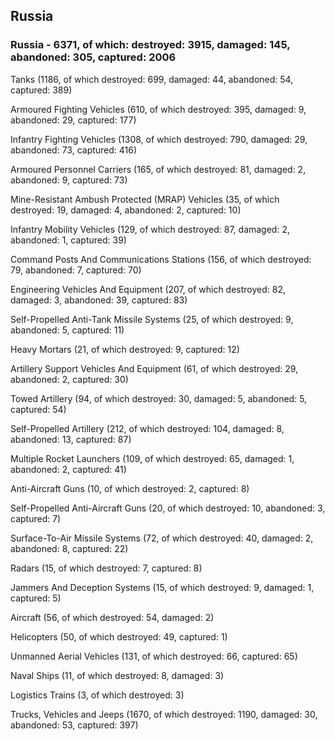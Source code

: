 
 
 ## Russia
 
 ### Russia - 6371, of which: destroyed: 3915, damaged: 145, abandoned: 305, captured: 2006

 

 

 Tanks (1186, of which destroyed: 699, damaged: 44, abandoned: 54, captured: 389)

 Armoured Fighting Vehicles (610, of which destroyed: 395, damaged: 9, abandoned: 29, captured: 177)

 Infantry Fighting Vehicles (1308, of which destroyed: 790, damaged: 29, abandoned: 73, captured: 416)

 Armoured Personnel Carriers (165, of which destroyed: 81, damaged: 2, abandoned: 9, captured: 73)

 Mine-Resistant Ambush Protected (MRAP) Vehicles (35, of which destroyed: 19, damaged: 4, abandoned: 2, captured: 10)

 Infantry Mobility Vehicles (129, of which destroyed: 87, damaged: 2, abandoned: 1, captured: 39)

 Command Posts And Communications Stations (156, of which destroyed: 79, abandoned: 7, captured: 70)

 Engineering Vehicles And Equipment (207, of which destroyed: 82, damaged: 3, abandoned: 39, captured: 83)

 Self-Propelled Anti-Tank Missile Systems (25, of which destroyed: 9, abandoned: 5, captured: 11)

 Heavy Mortars (21, of which destroyed: 9, captured: 12)

 Artillery Support Vehicles And Equipment (61, of which destroyed: 29, abandoned: 2, captured: 30)

 Towed Artillery (94, of which destroyed: 30, damaged: 5, abandoned: 5, captured: 54)

 Self-Propelled Artillery (212, of which destroyed: 104, damaged: 8, abandoned: 13, captured: 87)

 Multiple Rocket Launchers (109, of which destroyed: 65, damaged: 1, abandoned: 2, captured: 41)

 Anti-Aircraft Guns (10, of which destroyed: 2, captured: 8)

 Self-Propelled Anti-Aircraft Guns (20, of which destroyed: 10, abandoned: 3, captured: 7)

 Surface-To-Air Missile Systems (72, of which destroyed: 40, damaged: 2, abandoned: 8, captured: 22)

 Radars (15, of which destroyed: 7, captured: 8)

 Jammers And Deception Systems (15, of which destroyed: 9, damaged: 1, captured: 5)

 Aircraft (56, of which destroyed: 54, damaged: 2)

 Helicopters (50, of which destroyed: 49, captured: 1)

 Unmanned Aerial Vehicles (131, of which destroyed: 66, captured: 65)

 Naval Ships (11, of which destroyed: 8, damaged: 3)

 Logistics Trains (3, of which destroyed: 3)

 Trucks, Vehicles and Jeeps (1670, of which destroyed: 1190, damaged: 30, abandoned: 53, captured: 397)

